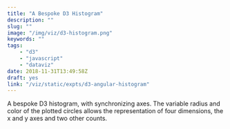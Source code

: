 ```yaml
---
title: "A Bespoke D3 Histogram"
description: ""
slug: ""
image: "/img/viz/d3-histogram.png"
keywords: ""
tags:
    - "d3"
    - "javascript"
    - "dataviz"
date: 2018-11-31T13:49:58Z
draft: yes
link: "/viz/static/expts/d3-angular-histogram"
---
```

A bespoke D3 histogram, with synchronizing axes. The variable
radius and color of the plotted circles allows the representation of four dimensions,
the x and y axes and two other counts.

<!--more-->
